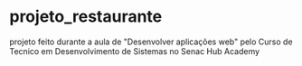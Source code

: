 # projeto_restaurante
projeto feito durante a aula de "Desenvolver aplicações web" pelo Curso de Tecnico em Desenvolvimento de Sistemas no Senac Hub Academy
